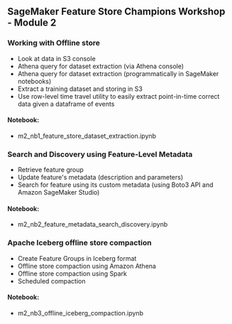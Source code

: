 ## SageMaker Feature Store Champions Workshop - Module 2 

### Working with Offline store 
* Look at data in S3 console 
* Athena query for dataset extraction (via Athena console)
* Athena query for dataset extraction (programmatically in SageMaker notebooks)
* Extract a training dataset and storing in S3
* Use row-level time travel utility to easily extract point-in-time correct data given a dataframe of events

#### Notebook:
* m2_nb1_feature_store_dataset_extraction.ipynb

### Search and Discovery using Feature-Level Metadata
* Retrieve feature group
* Update feature's metadata (description and parameters)
* Search for feature using its custom metadata (using Boto3 API and Amazon SageMaker Studio) 

#### Notebook:
* m2_nb2_feature_metadata_search_discovery.ipynb

### Apache Iceberg offline store compaction
* Create Feature Groups in Iceberg format
* Offline store compaction using Amazon Athena
* Offline store compaction using Spark
* Scheduled compaction

#### Notebook:
* m2_nb3_offline_iceberg_compaction.ipynb

